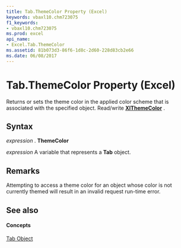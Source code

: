 ```yaml
---
title: Tab.ThemeColor Property (Excel)
keywords: vbaxl10.chm723075
f1_keywords:
- vbaxl10.chm723075
ms.prod: excel
api_name:
- Excel.Tab.ThemeColor
ms.assetid: 81b073d3-86f6-1d8c-2d60-228d83cb2e66
ms.date: 06/08/2017
---
```



# Tab.ThemeColor Property (Excel)

Returns or sets the theme color in the applied color scheme that is associated with the specified object. Read/write  **[XlThemeColor](Excel.XlThemeColor.md)** .


## Syntax

 _expression_ . **ThemeColor**

 _expression_ A variable that represents a **Tab** object.


## Remarks

Attempting to access a theme color for an object whose color is not currently themed will result in an invalid request run-time error.


## See also


#### Concepts


[Tab Object](Excel.Tab.md)

